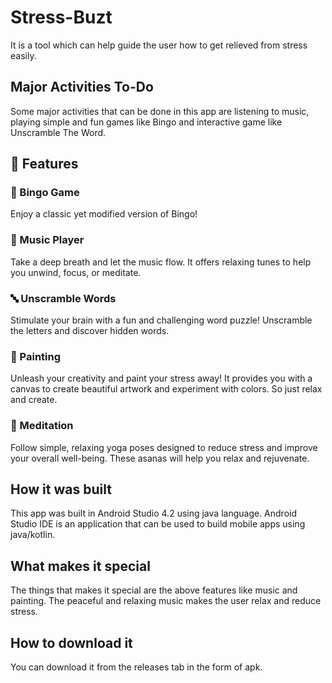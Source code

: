 # Stress-Buzt
It is a tool which can help guide the user how to get relieved from stress easily.
## Major Activities To-Do
Some major activities that can be done in this app are listening to music, playing simple and fun games like Bingo and interactive game like Unscramble The Word.

## 🌟 Features

### 🎉 Bingo Game
Enjoy a classic yet modified version of Bingo!
### 🎵 Music Player
Take a deep breath and let the music flow. It offers relaxing tunes to help you unwind, focus, or meditate.
### 🔤 Unscramble Words
Stimulate your brain with a fun and challenging word puzzle! Unscramble the letters and discover hidden words.
### 🎨 Painting
Unleash your creativity and paint your stress away! It provides you with a canvas to create beautiful artwork and experiment with colors. So just relax and create.
### 🧘 Meditation
Follow simple, relaxing yoga poses designed to reduce stress and improve your overall well-being. These asanas will help you relax and rejuvenate.

## How it was built
This app was built in Android Studio 4.2 using java language. Android Studio IDE is an application that can be used to build mobile apps using java/kotlin.

## What makes it special
The things that makes it special are the above features like music and painting. The peaceful and relaxing music makes the user relax and reduce stress.

## How to download it
You can download it from the releases tab in the form of apk.
